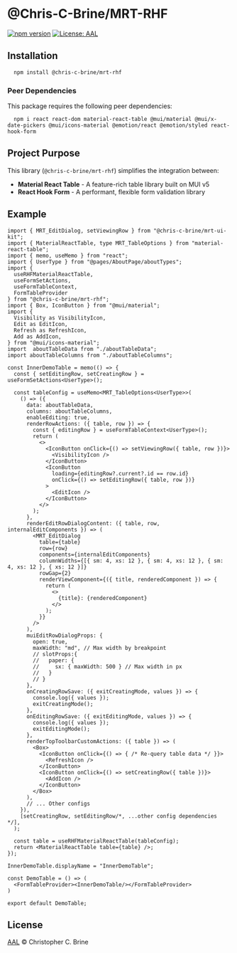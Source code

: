 # @Chris-C-Brine/MRT-RHF
[![npm version](https://img.shields.io/npm/v/@chris-c-brine/mrt-rhf.svg)](https://www.npmjs.com/package/@chris-c-brine/mrt-rhf)
[![License: AAL](https://img.shields.io/badge/License-AAL-blue.svg)](https://github.com/Chris-C-Brine/mrt-rhf/blob/main/LICENSE)

## Installation
```bash
  npm install @chris-c-brine/mrt-rhf
```

### Peer Dependencies
This package requires the following peer dependencies:

```shell script
  npm i react react-dom material-react-table @mui/material @mui/x-date-pickers @mui/icons-material @emotion/react @emotion/styled react-hook-form
```

## Project Purpose
This library (`@chris-c-brine/mrt-rhf`) simplifies the integration between:
- **Material React Table** - A feature-rich table library built on MUI v5
- **React Hook Form** - A performant, flexible form validation library

## Example

```tsx
import { MRT_EditDialog, setViewingRow } from "@chris-c-brine/mrt-ui-kit";
import { MaterialReactTable, type MRT_TableOptions } from "material-react-table";
import { memo, useMemo } from "react";
import { UserType } from "@pages/AboutPage/aboutTypes";
import {
  useRHFMaterialReactTable,
  useFormSetActions,
  useFormTableContext,
  FormTableProvider
} from "@chris-c-brine/mrt-rhf";
import { Box, IconButton } from "@mui/material";
import {
  Visibility as VisibilityIcon,
  Edit as EditIcon,
  Refresh as RefreshIcon,
  Add as AddIcon,
} from "@mui/icons-material";
import  aboutTableData from "./aboutTableData";
import aboutTableColumns from "./aboutTableColumns";

const InnerDemoTable = memo(() => {
  const { setEditingRow, setCreatingRow } = useFormSetActions<UserType>();

  const tableConfig = useMemo<MRT_TableOptions<UserType>>(
    () => ({
      data: aboutTableData,
      columns: aboutTableColumns,
      enableEditing: true,
      renderRowActions: ({ table, row }) => {
        const { editingRow } = useFormTableContext<UserType>();
        return (
          <>
            <IconButton onClick={() => setViewingRow({ table, row })}>
              <VisibilityIcon />
            </IconButton>
            <IconButton
              loading={editingRow?.current?.id == row.id}
              onClick={() => setEditingRow({ table, row })}
            >
              <EditIcon />
            </IconButton>
          </>
        );
      },
      renderEditRowDialogContent: ({ table, row, internalEditComponents }) => (
        <MRT_EditDialog
          table={table}
          row={row}
          components={internalEditComponents}
          columnWidths={[{ sm: 4, xs: 12 }, { sm: 4, xs: 12 }, { sm: 4, xs: 12 }, { xs: 12 }]}
          rowGap={2}
          renderViewComponent={({ title, renderedComponent }) => {
            return (
              <>
                {title}: {renderedComponent}
              </>
            );
          }}
        />
      ),
      muiEditRowDialogProps: {
        open: true,
        maxWidth: "md", // Max width by breakpoint
        // slotProps:{
        //   paper: {
        //     sx: { maxWidth: 500 } // Max width in px
        //   }
        // }
      },
      onCreatingRowSave: ({ exitCreatingMode, values }) => {
        console.log({ values });
        exitCreatingMode();
      },
      onEditingRowSave: ({ exitEditingMode, values }) => {
        console.log({ values });
        exitEditingMode();
      },
      renderTopToolbarCustomActions: ({ table }) => (
        <Box>
          <IconButton onClick={() => { /* Re-query table data */ }}>
            <RefreshIcon />
          </IconButton>
          <IconButton onClick={() => setCreatingRow({ table })}>
            <AddIcon />
          </IconButton>
        </Box>
      ),
      // ... Other configs
    }),
    [setCreatingRow, setEditingRow/*, ...other config dependencies */],
  );

  const table = useRHFMaterialReactTable(tableConfig);
  return <MaterialReactTable table={table} />;
});

InnerDemoTable.displayName = "InnerDemoTable";

const DemoTable = () => (
  <FormTableProvider><InnerDemoTable/></FormTableProvider>
)

export default DemoTable;
```

## License

[AAL](LICENSE) © Christopher C. Brine
